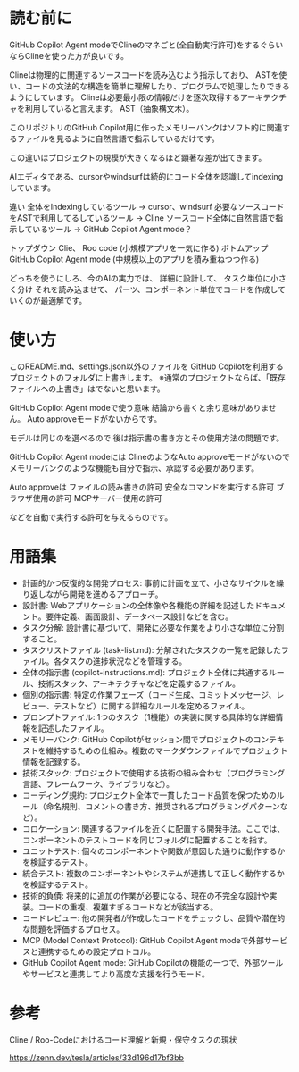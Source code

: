 # 読む前に

GitHub Copilot Agent modeでClineのマネごと(全自動実行許可)をするぐらいならClineを使った方が良いです。

Clineは物理的に関連するソースコードを読み込むよう指示しており、
ASTを使い、コードの文法的な構造を簡単に理解したり、プログラムで処理したりできるようにしています。
Clineは必要最小限の情報だけを逐次取得するアーキテクチャを利用していると言えます。
AST（抽象構文木）。

このリポジトリのGitHub Copilot用に作ったメモリーバンクはソフト的に関連するファイルを見るように自然言語で指示しているだけです。

この違いはプロジェクトの規模が大きくなるほど顕著な差が出てきます。

AIエディタである、cursorやwindsurfは続的にコード全体を認識してindexingしています。

違い
全体をIndexingしているツール → cursor、windsurf
必要なソースコードをASTで利用してるしているツール → Cline
ソースコード全体に自然言語で指示しているツール →  GitHub Copilot Agent mode？


トップダウン Clie、 Roo code (小規模アプリを一気に作る)
ボトムアップ GitHub Copilot Agent mode (中規模以上のアプリを積み重ねつつ作る)

どっちを使うにしろ、今のAIの実力では、
詳細に設計して、
タスク単位に小さく分け
それを読み込ませて、
パーツ、コンポーネント単位でコードを作成していくのが最適解です。



# 使い方

このREADME.md、settings.json以外のファイルを
GitHub Copilotを利用するプロジェクトのフォルダに上書きします。
※通常のプロジェクトならば、「既存ファイルへの上書き」はでないと思います。

GitHub Copilot Agent modeで使う意味
結論から書くと余り意味がありません。
Auto approveモードがないからです。

モデルは同じのを選べるので
後は指示書の書き方とその使用方法の問題です。

GitHub Copilot Agent modeには
ClineのようなAuto approveモードがないので
メモリーバンクのような機能も自分で指示、承認する必要があります。

Auto approveは
ファイルの読み書きの許可
安全なコマンドを実行する許可
ブラウザ使用の許可
MCPサーバー使用の許可

などを自動で実行する許可を与えるものです。



# 用語集

* 計画的かつ反復的な開発プロセス: 事前に計画を立て、小さなサイクルを繰り返しながら開発を進めるアプローチ。
* 設計書: Webアプリケーションの全体像や各機能の詳細を記述したドキュメント。要件定義、画面設計、データベース設計などを含む。
* タスク分解: 設計書に基づいて、開発に必要な作業をより小さな単位に分割すること。
* タスクリストファイル (task-list.md): 分解されたタスクの一覧を記録したファイル。各タスクの進捗状況などを管理する。
* 全体の指示書 (copilot-instructions.md): プロジェクト全体に共通するルール、技術スタック、アーキテクチャなどを定義するファイル。
* 個別の指示書: 特定の作業フェーズ（コード生成、コミットメッセージ、レビュー、テストなど）に関する詳細なルールを定めるファイル。
* プロンプトファイル: 1つのタスク（1機能）の実装に関する具体的な詳細情報を記述したファイル。
* メモリーバンク: GitHub Copilotがセッション間でプロジェクトのコンテキストを維持するための仕組み。複数のマークダウンファイルでプロジェクト情報を記録する。
* 技術スタック: プロジェクトで使用する技術の組み合わせ（プログラミング言語、フレームワーク、ライブラリなど）。
* コーディング規約: プロジェクト全体で一貫したコード品質を保つためのルール（命名規則、コメントの書き方、推奨されるプログラミングパターンなど）。
* コロケーション: 関連するファイルを近くに配置する開発手法。ここでは、コンポーネントのテストコードを同じフォルダに配置することを指す。
* ユニットテスト: 個々のコンポーネントや関数が意図した通りに動作するかを検証するテスト。
* 統合テスト: 複数のコンポーネントやシステムが連携して正しく動作するかを検証するテスト。
* 技術的負債: 将来的に追加の作業が必要になる、現在の不完全な設計や実装。コードの重複、複雑すぎるコードなどが該当する。
* コードレビュー: 他の開発者が作成したコードをチェックし、品質や潜在的な問題を評価するプロセス。
* MCP (Model Context Protocol): GitHub Copilot Agent modeで外部サービスと連携するための設定プロトコル。
* GitHub Copilot Agent mode: GitHub Copilotの機能の一つで、外部ツールやサービスと連携してより高度な支援を行うモード。


# 参考

Cline / Roo-Codeにおけるコード理解と新規・保守タスクの現状

https://zenn.dev/tesla/articles/33d196d17bf3bb
